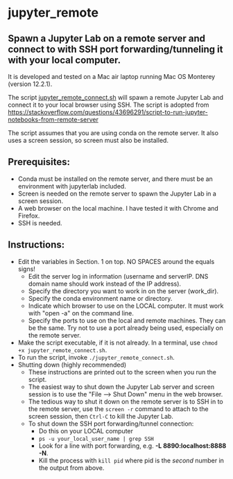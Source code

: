 # jupyter_remote
## Spawn a Jupyter Lab on a remote server and connect to with SSH port forwarding/tunneling it with your local computer.

It is developed and tested on a Mac air laptop running Mac OS Monterey (version 12.2.1).


The script [jupyter_remote_connect.sh](jupyter_remote_connect.sh) will spawn a remote Jupyter Lab and connect it to your local browser using SSH.
The script is adopted from https://stackoverflow.com/questions/43696291/script-to-run-jupyter-notebooks-from-remote-server

The script assumes that you are using conda on the remote server. It also uses a screen session, so screen must also be installed.

## Prerequisites:
- Conda must be installed on the remote server, and there must be an environment with jupyterlab included.
- Screen is needed on the remote server to spawn the Jupyter Lab in a screen session.
- A web browser on the local machine. I have tested it with Chrome and Firefox.
- SSH is needed.

## Instructions:
- Edit the variables in Section. 1 on top. NO SPACES around the equals signs!
  - Edit the server log in information (username and serverIP. DNS domain name should work instead of the IP address).
  - Specify the directory you want to work in on the server (work_dir).
  - Specify the conda environment name or directory.
  - Indicate which browser to use on the LOCAL computer. It must work with "open -a" on the command line.
  - Specify the ports to use on the local and remote machines. They can be the same. Try not to use a port already being used, especially on the remote server.
- Make the script executable, if it is not already. In a terminal, use `chmod +x jupyter_remote_connect.sh`.
- To run the script, invoke `./jupyter_remote_connect.sh`.
- Shutting down (highly recommended)
  - These instructions are printed out to the screen when you run the script.  
  - The easiest way to shut down the Jupyter Lab server and screen session is to use the "File --> Shut Down" menu in the web browser.
  - The tedious way to shut it down on the remote server is to SSH in to the remote server, use the `screen -r` command to attach to the screen session, then `Ctrl-C` to kill the Jupyter Lab.
  - To shut down the SSH port forwarding/tunnel connection:
    - Do this on your LOCAL computer
    - `ps -u your_local_user_name | grep SSH`
    - Look for a line with port forwarding, e.g. **-L 8890:localhost:8888 -N**.
    - Kill the process with `kill pid` where pid is the *second* number in the output from above.
